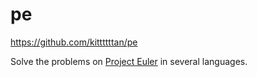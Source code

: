 # pe

<https://github.com/kittttttan/pe>

Solve the problems on [Project Euler](http://projecteuler.net/) in several languages.
